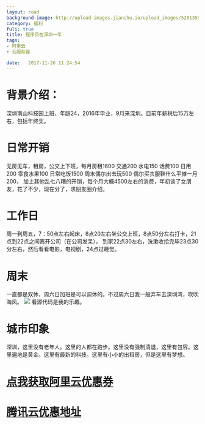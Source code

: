 ```yaml
---
layout: road
background-image: http://upload-images.jianshu.io/upload_images/5281359-dd7761c4023593fa?imageMogr2/auto-orient/strip%7CimageView2/2/w/1240
category: 福利
fuli: true
title: 程序员在深圳一年
tags:
- 阿里云
- 云服务器

date:   2017-11-26 11:24:54
---
```




# 背景介绍：
深圳南山科技园上班，年龄24，2016年毕业，9月来深圳。目前年薪税后15万左右，包括年终奖。

# 日常开销
无房无车，租房，公交上下班，每月房租1600 交通200 水电150 话费100 日用200 零食水果100 日常吃饭1500 周末偶尔出去玩500 偶尔买衣服鞋什么平摊一月200，
加上其他乱七八糟的开销，每个月大概4500左右的消费，年初谈了女朋友，花了不少，现在分了，求朋友圈介绍。

# 工作日

周一到周五，7：50点左右起床，8点20左右坐公交上班，8点50分左右打卡，21点到22点之间离开公司（在公司发呆），
到家22点30左右，洗漱收拾完毕23点30分左右，然后看看电影，电视剧，24点过睡觉。

# 周末
一直都是双休，周六日加班是可以调休的。不过周六日我一般弃车去深圳湾，吹吹海风。
![](http://upload-images.jianshu.io/upload_images/3498661-b6ebd2a8d5b00bac.JPG?imageMogr2/auto-orient/strip%7CimageView2/2/w/1240)
看源代码是我的乐趣。

# 城市印象
深圳，这里没有老年人。这里的人都在跑步。这里没有强制清退，这里有包容。这里遍地是黄金。这里有最新的科技。这里有小小的出租房，但是这里有梦想。


# **[点我获取阿里云优惠券](https://promotion.aliyun.com/ntms/yunparter/invite.html?userCode=vf2b5zld)**

# **[腾讯云优惠地址](https://cloud.tencent.com/redirect.php?redirect=1001&cps_key=1cdaea7b77fe67188b187bce55796594)**